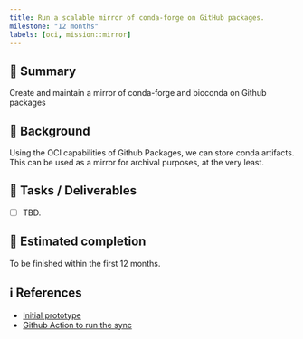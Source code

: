 ```yaml
---
title: Run a scalable mirror of conda-forge on GitHub packages.
milestone: "12 months"
labels: [oci, mission::mirror]
---
```


## 📌 Summary

Create and maintain a mirror of conda-forge and bioconda on Github packages

## 📝 Background

Using the OCI capabilities of Github Packages, we can store conda artifacts.
This can be used as a mirror for archival purposes, at the very least.

## 🚀 Tasks / Deliverables

- [ ] TBD.

## 📅 Estimated completion

To be finished within the first 12 months.

## ℹ️ References

- [Initial prototype](https://github.com/channel-mirrors)
- [Github Action to run the sync](https://github.com/regro/cf-oci-mirror-action)
